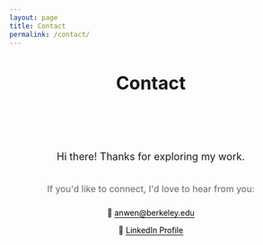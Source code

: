 ```yaml
---
layout: page
title: Contact
permalink: /contact/
---
```


<div style="text-align: center; margin-bottom: 48px;">
  <h1 style="font-size: 32px; margin-bottom: 0;">Contact</h1>
</div>

<div style="text-align: center; padding: 32px; max-width: 600px; margin: 0 auto;">
  <p style="font-size: 18px; margin-bottom: 32px; line-height: 1.6;">
    Hi there! Thanks for exploring my work.
  </p>
  
  <p style="font-size: 16px; margin-bottom: 24px; color: #666;">
    If you'd like to connect, I'd love to hear from you:
  </p>
  
  <div style="margin-bottom: 24px;">
    <p style="margin-bottom: 12px;">
      📧 <a href="mailto:anwen@berkeley.edu" style="color: #000; text-decoration: none; border-bottom: 1px solid #000;">anwen@berkeley.edu</a>
    </p>
    <p style="margin-bottom: 0;">
      💼 <a href="https://www.linkedin.com/in/anwenhuang" target="_blank" style="color: #000; text-decoration: none; border-bottom: 1px solid #000;">LinkedIn Profile</a>
    </p>
  </div>
</div>